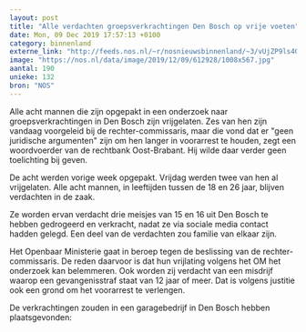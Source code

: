 ```yaml
---
layout: post
title: "Alle verdachten groepsverkrachtingen Den Bosch op vrije voeten"
date: Mon, 09 Dec 2019 17:57:13 +0100
category: binnenland
externe_link: "http://feeds.nos.nl/~r/nosnieuwsbinnenland/~3/vUjZP9ls40s/2314029"
image: "https://nos.nl/data/image/2019/12/09/612928/1008x567.jpg"
aantal: 190
unieke: 132
bron: "NOS"
---
```


<p>Alle acht mannen die zijn opgepakt in een onderzoek naar groepsverkrachtingen in Den Bosch zijn vrijgelaten. Zes van hen zijn vandaag voorgeleid bij de rechter-commissaris, maar die vond dat er "geen juridische argumenten" zijn om hen langer in voorarrest te houden, zegt een woordvoerder van de rechtbank Oost-Brabant. Hij wilde daar verder geen toelichting bij geven.</p>
<p>De acht werden vorige week opgepakt. Vrijdag werden twee van hen al vrijgelaten. Alle acht mannen, in leeftijden tussen de 18 en 26 jaar, blijven verdachten in de zaak.</p>
<p>Ze worden ervan verdacht drie meisjes van 15 en 16 uit Den Bosch te hebben gedrogeerd en verkracht, nadat ze via sociale media contact hadden gelegd. Een deel van de verdachten zou familie van elkaar zijn.</p>
<p>Het Openbaar Ministerie gaat in beroep tegen de beslissing van de rechter-commissaris. De reden daarvoor is dat hun vrijlating volgens het OM het onderzoek kan belemmeren. Ook worden zij verdacht van een misdrijf waarop een gevangenisstraf staat van 12 jaar of meer. Dat is volgens justitie ook een grond om het voorarrest te verlengen.</p>
<p>De verkrachtingen zouden in een garagebedrijf in Den Bosch hebben plaatsgevonden:</p><img src="http://feeds.feedburner.com/~r/nosnieuwsbinnenland/~4/vUjZP9ls40s" height="1" width="1" alt=""/>
